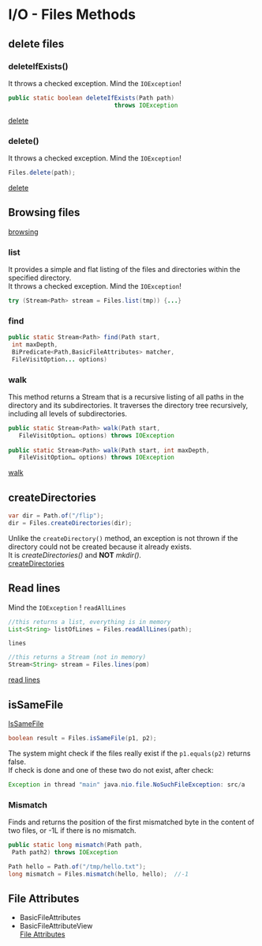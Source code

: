 # I/O - Files Methods

## delete files
### deleteIfExists()
It throws a checked exception. Mind the `IOException`!
```java
public static boolean deleteIfExists(Path path)
                              throws IOException
```
[delete](../src/main/java/org/enricogiurin/ocp17/book/ch14/filesmethods/Delete.java)
### delete()
It throws a checked exception. Mind the `IOException`!
```java
Files.delete(path);
```
[delete](../src/main/java/org/enricogiurin/ocp17/book/ch14/filesmethods/Delete.java)
## Browsing files
[browsing](../src/main/java/org/enricogiurin/ocp17/book/ch14/filesmethods/BrowsingPaths.java)
### list
It provides a simple and flat listing of the files and directories within the specified directory.  
It throws a checked exception. Mind the `IOException`!
```java
try (Stream<Path> stream = Files.list(tmp)) {...}
```

### find
```java
public static Stream<Path> find(Path start,
 int maxDepth,
 BiPredicate<Path,BasicFileAttributes> matcher,
 FileVisitOption... options)
```
### walk
This method returns a Stream that is a recursive listing of all paths in the directory and its subdirectories.
It traverses the directory tree recursively, including all levels of subdirectories.
```java
public static Stream<Path> walk(Path start,
   FileVisitOption… options) throws IOException
 
public static Stream<Path> walk(Path start, int maxDepth,
   FileVisitOption… options) throws IOException
```

[walk](../src/main/java/org/enricogiurin/ocp17/book/ch14/filesmethods/WalkDirectory.java)

## createDirectories
```java
var dir = Path.of("/flip");
dir = Files.createDirectories(dir);
```
Unlike the `createDirectory()` method, an exception is not thrown if the directory could not be created because it already exists.  
It is _createDirectories()_ and **NOT** _mkdir()_.  
[createDirectories](../src/main/java/org/enricogiurin/ocp17/book/ch14/filesmethods/CreateDirectories.java)
## Read lines
Mind the `IOException` !
`readAllLines`
```java
//this returns a list, everything is in memory
List<String> listOfLines = Files.readAllLines(path);
```
`lines`
```java
//this returns a Stream (not in memory)
Stream<String> stream = Files.lines(pom)
```
[read lines](../src/main/java/org/enricogiurin/ocp17/book/ch14/filesmethods/ReadLines.java)
## isSameFile
[IsSameFile](../src/main/java/org/enricogiurin/ocp17/book/ch14/filesmethods/IsSameFile.java)
```java
boolean result = Files.isSameFile(p1, p2);
```
The system might check if the files really exist if the `p1.equals(p2)` returns false.  
If check is done and one of these two do not exist, after check:
```java
Exception in thread "main" java.nio.file.NoSuchFileException: src/a
```

### Mismatch
Finds and returns the position of the first mismatched byte in the content of two files, or -1L if there is no mismatch.
```java
public static long mismatch(Path path,
 Path path2) throws IOException
```
```java
Path hello = Path.of("/tmp/hello.txt");
long mismatch = Files.mismatch(hello, hello);  //-1
```


## File Attributes
- BasicFileAttributes
- BasicFileAttributeView  
[File Attributes](../src/main/java/org/enricogiurin/ocp17/book/ch14/ReadAttributes.java)
